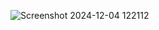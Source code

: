 ![Screenshot 2024-12-04 122112](https://github.com/user-attachments/assets/76ded35d-609d-4bd5-83b8-8f2f2ad119ad)
